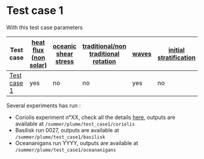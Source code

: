 # Test case 1

With this test case parameters  

| Test case | [heat flux (non solar)](test_cases/non_solar_heat_flux.md) | [oceanic shear stress](test_cases/oceanic_shear_stress.md)  | [traditional/non traditional rotation](test_cases/rotation.md)   | [waves](test_cases/waves.md)  | [initial stratification](test_cases/initial_stratification.md)  | [solar flux](test_cases/solar_flux.md)  | [freshwater](test_cases/freshwater.md)  | 
| ---------------- | ------| ---- | ---- | ---- | ---- | ---- | ---- |
| [Test case 1](test_cases/test_case1.md) | yes | no | no | yes | no  | no |  1e5L |


Several experiments has run :
   - Coriolis experiment n°XX, check all the details [here](https://mirror-mustard-600.notion.site/af450998205d4596a9c1e90e7781de3e?v=4a520f079561431db26593f76c7b3f04&p=7f8358a001824741b76f410df7df2a9d&pm=s), outputs are available at ```/summer/plume/test_case1/coriolis```
   - Basilisk run 0027, outputs are available at ```/summer/plume/test_case1/basilisk```
   - Oceananigans run YYYY, outputs are available at ```/summer/plume/test_case1/oceananigans```

